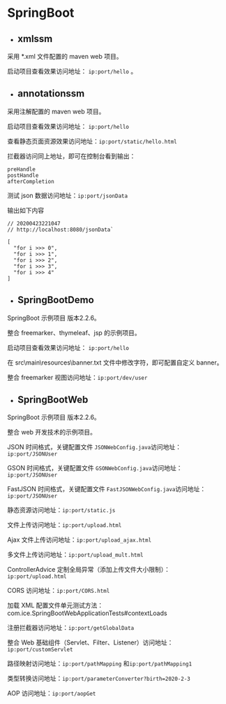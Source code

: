 # SpringBoot





- ## xmlssm

采用 *.xml 文件配置的 maven web 项目。

启动项目查看效果访问地址： `ip:port/hello` 。



- ## annotationssm

采用注解配置的 maven web 项目。

启动项目查看效果访问地址： `ip:port/hello` 

查看静态页面资源效果访问地址：`ip:port/static/hello.html`

拦截器访问同上地址，即可在控制台看到输出：

```
preHandle
postHandle
afterCompletion
```

测试 json 数据访问地址：`ip:port/jsonData`

输出如下内容

```
// 20200423221047
// http://localhost:8080/jsonData`

[
  "for i >>> 0",
  "for i >>> 1",
  "for i >>> 2",
  "for i >>> 3",
  "for i >>> 4"
]
```



- ## SpringBootDemo

SpringBoot 示例项目 版本2.2.6。

整合 freemarker、thymeleaf、jsp 的示例项目。

启动项目查看效果访问地址： `ip:port/hello` 

在 src\main\resources\banner.txt 文件中修改字符，即可配置自定义 banner。

整合 freemarker 视图访问地址：`ip:port/dev/user`



- ## SpringBootWeb

SpringBoot 示例项目 版本2.2.6。

整合 web 开发技术的示例项目。

JSON 时间格式，关键配置文件 `JSONWebConfig.java`访问地址：`ip:port/JSONUser`

GSON 时间格式，关键配置文件 `GSONWebConfig.java`访问地址：`ip:port/JSONUser`

FastJSON 时间格式，关键配置文件 `FastJSONWebConfig.java`访问地址：`ip:port/JSONUser`

静态资源访问地址：`ip:port/static.js`

文件上传访问地址：`ip:port/upload.html`

Ajax 文件上传访问地址：`ip:port/upload_ajax.html`

多文件上传访问地址：`ip:port/upload_mult.html`

ControllerAdvice 定制全局异常（添加上传文件大小限制）：`ip:port/upload.html`

CORS 访问地址：`ip:port/CORS.html`

加载 XML 配置文件单元测试方法：com.ice.SpringBootWebApplicationTests#contextLoads

注册拦截器访问地址：`ip:port/getGlobalData`

整合 Web 基础组件（Servlet、Filter、Listener）访问地址：`ip:port/customServlet`

路径映射访问地址：`ip:port/pathMapping` 和`ip:port/pathMapping1`

类型转换访问地址：`ip:port/parameterConverter?birth=2020-2-3`

AOP 访问地址：`ip:port/aopGet`